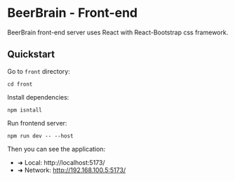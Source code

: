# BeerBrain - Front-end

BeerBrain front-end server uses React with React-Bootstrap css framework.

## Quickstart

Go to `front` directory:

```shell
cd front
```

Install dependencies:

```shell
npm isntall
```

Run frontend server:

```shell
npm run dev -- --host
```

Then you can see the application:

- ➜ Local:   http://localhost:5173/
- ➜ Network: http://192.168.100.5:5173/

